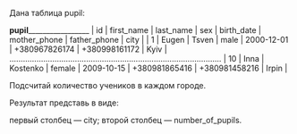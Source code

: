 Дана таблица pupil:

____________________________________pupil_____________________________________________________
| id  |	first_name | last_name | sex    | birth_date | mother_phone  | father_phone  | city  |
| 1   |	Eugen      | Tsven     | male   | 2000-12-01 | +380967826174 | +380998161172 | Kyiv  |
..............................................................................................
| 10  | Inna       | Kostenko  | female | 2009-10-15 | +380981865416 | +380981458216 | Irpin |

Подсчитай количество учеников в каждом городе.

Результат представь в виде:

первый столбец — city;
второй столбец — number_of_pupils.